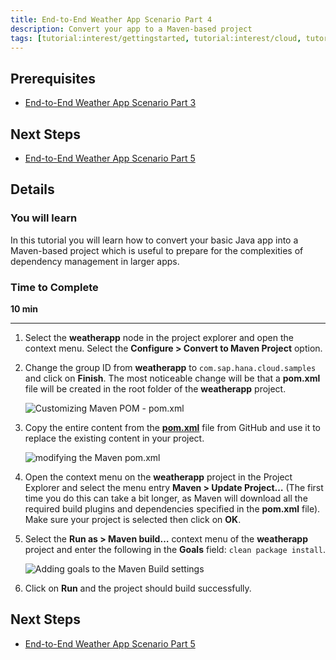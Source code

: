 ```yaml
---
title: End-to-End Weather App Scenario Part 4
description: Convert your app to a Maven-based project
tags: [tutorial:interest/gettingstarted, tutorial:interest/cloud, tutorial:product/hcp, tutorial:technology/java]
---
```


## Prerequisites  
 - [End-to-End Weather App Scenario Part 3](http://go.sap.com/developer/tutorials/hcp-java-weatherapp-part3.html)

## Next Steps
 - [End-to-End Weather App Scenario Part 5](http://go.sap.com/developer/tutorials/hcp-java-weatherapp-part5.html)
 
## Details
### You will learn  
In this tutorial you will learn how to convert your basic Java app into a Maven-based project which is useful to prepare for the complexities of dependency management in larger apps.

### Time to Complete
**10 min**

---

1. Select the **weatherapp** node in the project explorer and open the context menu. Select the **Configure > Convert to Maven Project** option.

2. Change the group ID from **weatherapp** to `com.sap.hana.cloud.samples` and click on **Finish**. The most noticeable change will be that a **pom.xml** file will be created in the root folder of the **weatherapp** project. 

    ![Customizing Maven POM - pom.xml](https://raw.githubusercontent.com/SAPDocuments/Tutorials/master/tutorials/hcp-java-weatherapp-part4/e2e_04-2.png)

3. Copy the entire content from the [**pom.xml**](https://raw.githubusercontent.com/SAP/cloud-weatherapp/ebd8817f9842a6fc3cbae213d69b024762a7d30f/pom.xml) file from GitHub and use it to replace the existing content in your project. 

    ![modifying the Maven pom.xml](https://raw.githubusercontent.com/SAPDocuments/Tutorials/master/tutorials/hcp-java-weatherapp-part4/e2e_04-3.png)
 
4. Open the context menu on the **weatherapp** project in the Project Explorer and select the menu entry **Maven > Update Project…** (The first time you do this can take a bit longer, as Maven will download all the required build plugins and dependencies specified in the **pom.xml** file). Make sure your project is selected then click on **OK**.

5. Select the **Run as > Maven build…** context menu of the **weatherapp** project and enter the following in the **Goals** field: `clean package install`.

    ![Adding goals to the Maven Build settings](https://raw.githubusercontent.com/SAPDocuments/Tutorials/master/tutorials/hcp-java-weatherapp-part4/e2e_04-5.png)

6. Click on **Run** and the project should build successfully.


## Next Steps
 - [End-to-End Weather App Scenario Part 5](http://go.sap.com/developer/tutorials/hcp-java-weatherapp-part5.html)
